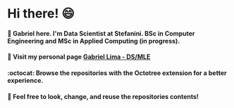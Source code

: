 # Hi there! :smile:
#### :book: Gabriel here. I'm Data Scientist at Stefanini. BSc in Computer Engineering and MSc in Applied Computing (in progress). 
#### :microscope: Visit my personal page <a href="https://gabrielmotablima.github.io/" target="_blank">Gabriel Lima - DS/MLE</a>
#### :octocat:  Browse the repositories with the Octotree extension for a better experience. 
#### :rocket:  Feel free to look, change, and reuse the repositories contents! 
